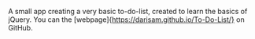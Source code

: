A small app creating a very basic to-do-list, created to learn the basics of jQuery. You can the [webpage]{https://darisam.github.io/To-Do-List/} on GitHub. 
